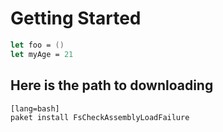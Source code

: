 # Getting Started

```fsharp
let foo = ()
let myAge = 21
```

## Here is the path to downloading 

    [lang=bash]
    paket install FsCheckAssemblyLoadFailure


